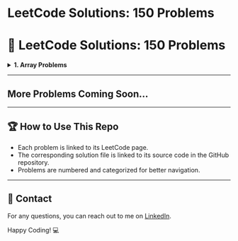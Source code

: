 # LeetCode Solutions: 150 Problems
# 🌟 LeetCode Solutions: 150 Problems

<details>
  <summary><strong>1. Array Problems</strong></summary>

  - **1.1 [Merge Sorted Array](https://leetcode.com/problems/merge-sorted-array/)**  
    [Solution](https://github.com/RathorChanchal1/personalGitProjects/blob/main/MergeSort.java)  

  - **1.2 [moveZeroes](https://leetcode.com/problems/move-zeroes/description/)**  
    [Solution](https://github.com/RathorChanchal1/personalGitProjects/blob/main/Solution1.java)  

  - **1.3 [majorityElement](https://leetcode.com/problems/majority-element/description/)**  
  [Solution](https://github.com/RathorChanchal1/personalGitProjects/blob/main/Solution2.java) 

</details>

---

## More Problems Coming Soon...

---

## 🏆 How to Use This Repo
- Each problem is linked to its LeetCode page.
- The corresponding solution file is linked to its source code in the GitHub repository.
- Problems are numbered and categorized for better navigation.

---

## 📧 Contact
For any questions, you can reach out to me on [LinkedIn](https://linkedin.com/in/chanchal-rathor).

Happy Coding! 💻
